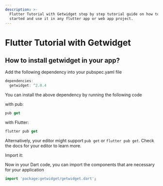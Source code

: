```yaml
---
description: >-
  Flutter Tutorial with Getwidget step by step tutorial guide on how to get
  started and use it in any flutter app or web app project.
---
```


# Flutter Tutorial with Getwidget

## How to install getwidget in your app?

Add the following dependency into your pubspec.yaml file

```dart
dependencies:
  getwidget: ^2.0.4
```

You can install the above dependency by running the following code

with pub:

```dart
pub get
```

with Flutter:

```dart
flutter pub get
```

Alternatively, your editor might support `pub get` or `flutter pub get`. Check the docs for your editor to learn more.

Import it:

Now in your Dart code, you can import the components that are necessary for your application

```dart
import 'package:getwidget/getwidget.dart';
```
